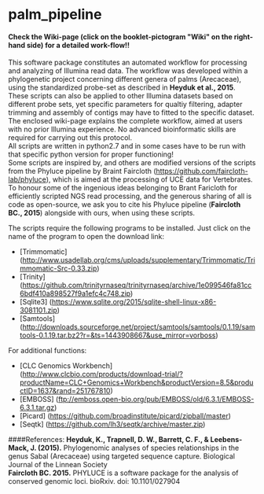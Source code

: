 # palm_pipeline
#### Check the Wiki-page (click on the booklet-pictogram "Wiki" on the right-hand side) for a detailed work-flow!!
This software package constitutes an automated workflow for processing and analyzing of Illumina read data. The workflow was developed within a phylogenetic project concerning different genera of palms (Arecaceae), using the standardized probe-set as described in **Heyduk et al., 2015**.  
These scripts can also be applied to other Illumina datasets based on different probe sets, yet specific parameters for qualtiy filtering, adapter trimming and assembly of contigs may have to fitted to the specific dataset. The enclosed wiki-page explains the complete workflow, aimed at users with no prior Illumina experience. No advanced bioinformatic skills are required for carrying out this protocol.  
All scripts are written in python2.7 and in some cases have to be run with that specific python version for proper functioning!  
Some scripts are inspired by, and others are modified versions of the scripts from the Phyluce pipeline by Braint Faircloth (https://github.com/faircloth-lab/phyluce), which is aimed at the processing of UCE data for Vertebrates. To honour some of the ingenious ideas belonging to Brant Faricloth for efficiently scripted NGS read processing, and the generous sharing of all is code as open-source, we ask you to cite his Phyluce pipeline (**Faircloth BC., 2015**) alongside with ours, when using these scripts.  
  

The scripts require the following programs to be installed. Just click on the name of the program to open the download link:  
- [Trimmomatic] (http://www.usadellab.org/cms/uploads/supplementary/Trimmomatic/Trimmomatic-Src-0.33.zip)
- [Trinity] (https://github.com/trinityrnaseq/trinityrnaseq/archive/1e099546fa81cc6bdf410a898527f9a1efc4c748.zip)
- [Sqlite3] (https://www.sqlite.org/2015/sqlite-shell-linux-x86-3081101.zip)
- [Samtools] (http://downloads.sourceforge.net/project/samtools/samtools/0.1.19/samtools-0.1.19.tar.bz2?r=&ts=1443908667&use_mirror=vorboss)  
  
For additional functions:
- [CLC Genomics Workbench] (http://www.clcbio.com/products/download-trial/?productName=CLC+Genomics+Workbench&productVersion=8.5&productID=1637&rand=251767810)  
- [EMBOSS] (ftp://emboss.open-bio.org/pub/EMBOSS/old/6.3.1/EMBOSS-6.3.1.tar.gz)  
- [Picard] (https://github.com/broadinstitute/picard/zipball/master)  
- [Seqtk] (https://github.com/lh3/seqtk/archive/master.zip)

####References:
**Heyduk, K., Trapnell, D. W., Barrett, C. F., & Leebens-Mack, J. (2015).** Phylogenomic analyses of species relationships in the genus Sabal (Arecaceae) using targeted sequence capture. Biological Journal of the Linnean Society  
**Faircloth BC. 2015.** PHYLUCE is a software package for the analysis of conserved genomic loci. bioRxiv. doi: 10.1101/027904
